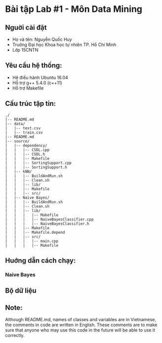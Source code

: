 # Bài tập Lab #1 - Môn Data Mining

## Nguời cài đặt
* Họ và tên: Nguyễn Quốc Huy
* Truờng Đại học Khoa học tự nhiên TP. Hồ Chí Minh
* Lớp 15CNTN

## Yêu cầu hệ thống:
* Hệ điều hành Ubuntu 16.04
* Hỗ trợ g++ 5.4.0 (c++11)
* Hỗ trợ Makefile

## Cấu trúc tập tin:
```
./
|-- README.md
|-- data/
|   |-- test.csv
|   |-- train.csv
|-- README.md
|-- source/
|   |-- dependency/
|   |   |-- CSDL.cpp
|   |   |-- CSDL.h
|   |   |-- Makefile
|   |   |-- SortingSupport.cpp
|   |   |-- SortingSupport.h
|   |-- kNN/
|   |   |-- BuildAndRun.sh
|   |   |-- Clean.sh
|   |   |-- lib/
|   |   |-- Makefile
|   |   |-- src/
|   |-- Naive Bayes/
|   |   |-- BuildAndRun.sh
|   |   |-- Clean.sh
|   |   |-- lib/
|   |   |   |-- Makefile
|   |   |   |-- NaiveBayesClassifier.cpp
|   |   |   |-- NaiveBayesClassifier.h
|   |   |-- Makefile
|   |   |-- Makefile.depend
|   |   |-- src/
|   |   |   |-- main.cpp
|   |   |   |-- Makefile
```

## Huớng dẫn cách chạy:

### Naive Bayes

## Bộ dữ liệu

## Note:
Although README.md, names of classes and variables are in 
Vietnamese, the comments in code are written in English. 
These comments are to make sure that anyone who may use 
this code in the future will be able to use it correctly. 
